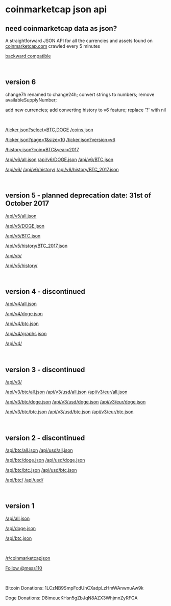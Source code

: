 # coinmarketcap json api #

need coinmarketcap data as json?
--------------------------------

A straightforward JSON API for all the currencies and assets found on [coinmarketcap.com](https://coinmarketcap.com/ "coinmarketcap.com") crawled every 5 minutes

[backward compatible](https://coinmarketcap.northpole.ro/doc.html "backward compatible")

<br />

version 6
---------

change7h renamed to change24h;
convert strings to numbers;
remove availableSupplyNumber;

add new currencies;
add converting history to v6 feature;
replace '?' with nil

<br />

[/ticker.json?select=BTC,DOGE](https://coinmarketcap.northpole.ro/ticker.json?select=BTC,DOGE)
[/coins.json](https://coinmarketcap.northpole.ro/coins.json)

[/ticker.json?page=1&size=10](https://coinmarketcap.northpole.ro/ticker.json?page=1&size=10)
[/ticker.json?version=v6](https://coinmarketcap.northpole.ro/ticker.json?version=v6)

[/history.json?coin=BTC&year=2017](https://coinmarketcap.northpole.ro/history.json?coin=BTC&year=2017)

[/api/v6/all.json](https://coinmarketcap.northpole.ro/api/v6/all.json)
[/api/v6/DOGE.json](https://coinmarketcap.northpole.ro/api/v6/DOGE.json)
[/api/v6/BTC.json](https://coinmarketcap.northpole.ro/api/v6/BTC.json)

[/api/v6/](https://coinmarketcap.northpole.ro/api/v6/)
[/api/v6/history/](https://coinmarketcap.northpole.ro/api/v6/history/)
[/api/v6/history/BTC_2017.json](https://coinmarketcap.northpole.ro/api/v6/history/BTC_2017.json)

<br />

version 5 - planned deprecation date: 31st of October 2017
---------

[/api/v5/all.json](https://coinmarketcap.northpole.ro/api/v5/all.json)

[/api/v5/DOGE.json](https://coinmarketcap.northpole.ro/api/v5/DOGE.json)

[/api/v5/BTC.json](https://coinmarketcap.northpole.ro/api/v5/BTC.json)

[/api/v5/history/BTC_2017.json](https://coinmarketcap.northpole.ro/api/v5/history/BTC_2017.json)

[/api/v5/](https://coinmarketcap.northpole.ro/api/v5/)

[/api/v5/history/](https://coinmarketcap.northpole.ro/api/v5/history/)

<br />

version 4 - discontinued
---------

[/api/v4/all.json](https://coinmarketcap.northpole.ro/api/v4/all.json)

[/api/v4/doge.json](https://coinmarketcap.northpole.ro/api/v4/doge.json)

[/api/v4/btc.json](https://coinmarketcap.northpole.ro/api/v4/btc.json)

[/api/v4/graphs.json](https://coinmarketcap.northpole.ro/api/v4/graphs.json)

[/api/v4/](https://coinmarketcap.northpole.ro/api/v4)

<br />

version 3 - discontinued
---------

[/api/v3/](https://coinmarketcap.northpole.ro/api/v3/)

[/api/v3/btc/all.json](https://coinmarketcap.northpole.ro/api/v3/btc/all.json)
[/api/v3/usd/all.json](https://coinmarketcap.northpole.ro/api/v3/usd/all.json)
[/api/v3/eur/all.json](https://coinmarketcap.northpole.ro/api/v3/eur/all.json)

[/api/v3/btc/doge.json](https://coinmarketcap.northpole.ro/api/v3/btc/doge.json)
[/api/v3/usd/doge.json](https://coinmarketcap.northpole.ro/api/v3/usd/doge.json)
[/api/v3/eur/doge.json](https://coinmarketcap.northpole.ro/api/v3/eur/doge.json)

[/api/v3/btc/btc.json](https://coinmarketcap.northpole.ro/api/v3/btc/btc.json)
[/api/v3/usd/btc.json](https://coinmarketcap.northpole.ro/api/v3/usd/btc.json)
[/api/v3/eur/btc.json](https://coinmarketcap.northpole.ro/api/v3/eur/btc.json)

<br />

version 2 - discontinued
---------

[/api/btc/all.json](https://coinmarketcap.northpole.ro/api/btc/all.json)
[/api/usd/all.json](https://coinmarketcap.northpole.ro/api/usd/all.json)

[/api/btc/doge.json](https://coinmarketcap.northpole.ro/api/btc/doge.json)
[/api/usd/doge.json](https://coinmarketcap.northpole.ro/api/usd/doge.json)

[/api/btc/btc.json](https://coinmarketcap.northpole.ro/api/btc/btc.json)
[/api/usd/btc.json](https://coinmarketcap.northpole.ro/api/usd/btc.json)

[/api/btc/](https://coinmarketcap.northpole.ro/api/btc/)
[/api/usd/](https://coinmarketcap.northpole.ro/api/usd/)

<br />

version 1
---------

[/api/all.json](https://coinmarketcap.northpole.ro/api/all.json)

[/api/doge.json](https://coinmarketcap.northpole.ro/api/doge.json)

[/api/btc.json](https://coinmarketcap.northpole.ro/api/btc.json)

<br />

[/r/coinmarketcapjson](https://www.reddit.com/r/coinmarketcapjson/)

<a href="https://twitter.com/mess110" class="twitter-follow-button" data-show-count="true" data-show-screen-name="false">Follow @mess110</a>

<br />

Bitcoin Donations: 1LCzNB9SmpFcdUhCXadpLzHmWAnwnuAw9k

Doge Donations: D8imeucKHsn5gZbJqN8AZX3WhjmnZyRFGA
